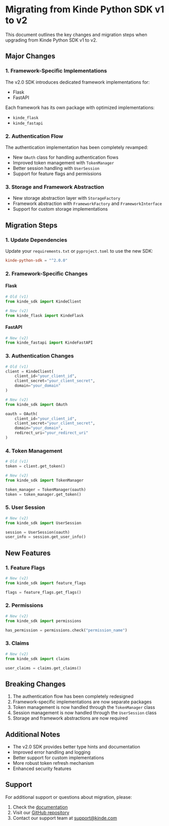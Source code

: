 # Migrating from Kinde Python SDK v1 to v2

This document outlines the key changes and migration steps when upgrading from Kinde Python SDK v1 to v2.

## Major Changes

### 1. Framework-Specific Implementations
The v2.0 SDK introduces dedicated framework implementations for:
- Flask
- FastAPI

Each framework has its own package with optimized implementations:
- `kinde_flask`
- `kinde_fastapi`

### 2. Authentication Flow
The authentication implementation has been completely revamped:
- New `OAuth` class for handling authentication flows
- Improved token management with `TokenManager`
- Better session handling with `UserSession`
- Support for feature flags and permissions

### 3. Storage and Framework Abstraction
- New storage abstraction layer with `StorageFactory`
- Framework abstraction with `FrameworkFactory` and `FrameworkInterface`
- Support for custom storage implementations

## Migration Steps

### 1. Update Dependencies
Update your `requirements.txt` or `pyproject.toml` to use the new SDK:
```toml
kinde-python-sdk = "^2.0.0"
```

### 2. Framework-Specific Changes

#### Flask
```python
# Old (v1)
from kinde_sdk import KindeClient

# New (v2)
from kinde_flask import KindeFlask
```

#### FastAPI
```python
# New (v2)
from kinde_fastapi import KindeFastAPI
```

### 3. Authentication Changes
```python
# Old (v1)
client = KindeClient(
    client_id="your_client_id",
    client_secret="your_client_secret",
    domain="your_domain"
)

# New (v2)
from kinde_sdk import OAuth

oauth = OAuth(
    client_id="your_client_id",
    client_secret="your_client_secret",
    domain="your_domain",
    redirect_uri="your_redirect_uri"
)
```

### 4. Token Management
```python
# Old (v1)
token = client.get_token()

# New (v2)
from kinde_sdk import TokenManager

token_manager = TokenManager(oauth)
token = token_manager.get_token()
```

### 5. User Session
```python
# New (v2)
from kinde_sdk import UserSession

session = UserSession(oauth)
user_info = session.get_user_info()
```

## New Features

### 1. Feature Flags
```python
# New (v2)
from kinde_sdk import feature_flags

flags = feature_flags.get_flags()
```

### 2. Permissions
```python
# New (v2)
from kinde_sdk import permissions

has_permission = permissions.check("permission_name")
```

### 3. Claims
```python
# New (v2)
from kinde_sdk import claims

user_claims = claims.get_claims()
```

## Breaking Changes

1. The authentication flow has been completely redesigned
2. Framework-specific implementations are now separate packages
3. Token management is now handled through the `TokenManager` class
4. Session management is now handled through the `UserSession` class
5. Storage and framework abstractions are now required

## Additional Notes

- The v2.0 SDK provides better type hints and documentation
- Improved error handling and logging
- Better support for custom implementations
- More robust token refresh mechanism
- Enhanced security features

## Support

For additional support or questions about migration, please:
1. Check the [documentation](https://kinde.com/docs)
2. Visit our [GitHub repository](https://github.com/kinde-oss/kinde-python-sdk)
3. Contact our support team at support@kinde.com 